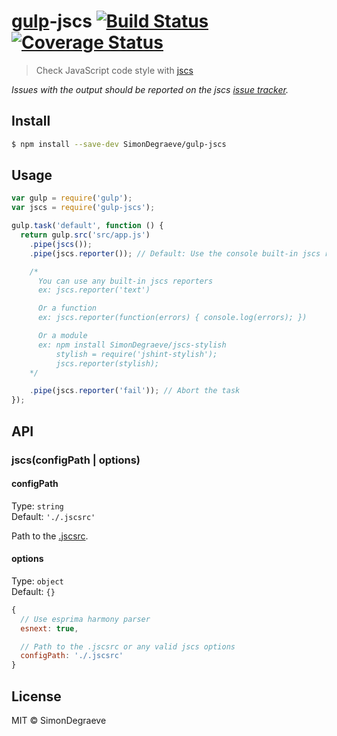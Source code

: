 # [gulp](http://gulpjs.com)-jscs [![Build Status](https://travis-ci.org/SimonDegraeve/gulp-jscs.svg?branch=master)](https://travis-ci.org/SimonDegraeve/gulp-jscs) [![Coverage Status](https://img.shields.io/coveralls/SimonDegraeve/gulp-jscs.svg)](https://coveralls.io/r/SimonDegraeve/gulp-jscs)

> Check JavaScript code style with [jscs](https://github.com/jscs-dev/node-jscs)

*Issues with the output should be reported on the jscs [issue tracker](https://github.com/jscs-dev/node-jscs/issues).*


## Install

```sh
$ npm install --save-dev SimonDegraeve/gulp-jscs
```


## Usage

```js
var gulp = require('gulp');
var jscs = require('gulp-jscs');

gulp.task('default', function () {
  return gulp.src('src/app.js')
    .pipe(jscs());
    .pipe(jscs.reporter()); // Default: Use the console built-in jscs reporter

    /*
      You can use any built-in jscs reporters
      ex: jscs.reporter('text')

      Or a function
      ex: jscs.reporter(function(errors) { console.log(errors); })

      Or a module
      ex: npm install SimonDegraeve/jscs-stylish
          stylish = require('jshint-stylish');
          jscs.reporter(stylish);
    */

    .pipe(jscs.reporter('fail')); // Abort the task
});
```


## API

### jscs(configPath | options)

#### configPath

Type: `string`  
Default: `'./.jscsrc'`

Path to the [.jscsrc](https://github.com/jscs-dev/node-jscs#options).

#### options

Type: `object`  
Default: `{}`

```js
{
  // Use esprima harmony parser
  esnext: true,

  // Path to the .jscsrc or any valid jscs options
  configPath: './.jscsrc'
}
```

## License

MIT © SimonDegraeve
